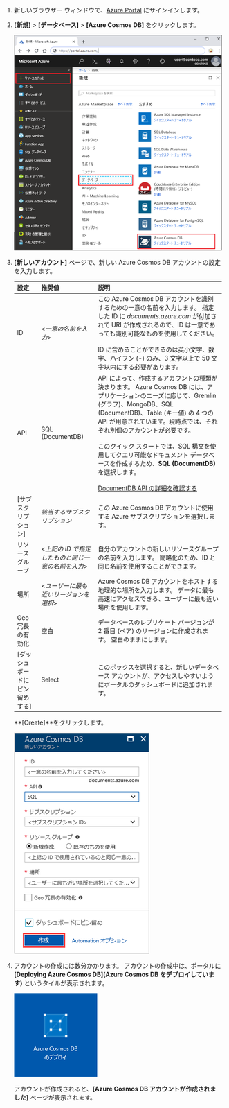 1. 新しいブラウザー ウィンドウで、[Azure Portal](https://portal.azure.com/) にサインインします。
2. **[新規]** > **[データベース]** > **[Azure Cosmos DB]** をクリックします。
   
   ![Azure Portal の [データベース] ウィンドウ](./media/cosmos-db-create-dbaccount/create-nosql-db-databases-json-tutorial-1.png)

3. **[新しいアカウント]** ページで、新しい Azure Cosmos DB アカウントの設定を入力します。 
 
    設定|推奨値|説明
    ---|---|---
    ID|<*一意の名前を入力*>|この Azure Cosmos DB アカウントを識別するための一意の名前を入力します。 指定した ID に *documents.azure.com* が付加されて URI が作成されるので、ID は一意であっても識別可能なものを使用してください。<br><br>ID に含めることができるのは英小文字、数字、ハイフン (-) のみ、3 文字以上で 50 文字以内にする必要があります。
    API|SQL (DocumentDB)|API によって、作成するアカウントの種類が決まります。 Azure Cosmos DB には、アプリケーションのニーズに応じて、Gremlin (グラフ)、MongoDB、SQL (DocumentDB)、Table (キー値) の 4 つの API が用意されています。現時点では、それぞれ別個のアカウントが必要です。 <br><br>このクイック スタートでは、SQL 構文を使用してクエリ可能なドキュメント データベースを作成するため、**SQL (DocumentDB)** を選択します。<br><br>[DocumentDB API の詳細を確認する](../articles/cosmos-db/documentdb-introduction.md)|
    [サブスクリプション]|*該当するサブスクリプション*|この Azure Cosmos DB アカウントに使用する Azure サブスクリプションを選択します。 
    リソース グループ|<*上記の ID で指定したものと同じ一意の名前を入力*>|自分のアカウントの新しいリソースグループの名前を入力します。 簡略化のため、ID と同じ名前を使用することができます。 
    場所|<*ユーザーに最も近いリージョンを選択*>|Azure Cosmos DB アカウントをホストする地理的な場所を入力します。 データに最も高速にアクセスできる、ユーザーに最も近い場所を使用します。
    Geo 冗長の有効化| 空白 | データベースのレプリケート バージョンが 2 番目 (ペア) のリージョンに作成されます。 空白のままにします。  
    [ダッシュボードにピン留めする] | Select | このボックスを選択すると、新しいデータベース アカウントが、アクセスしやすいようにポータルのダッシュボードに追加されます。

    **[Create]**をクリックします。

    ![Azure Cosmos DB の [新しいアカウント] ブレード](./media/cosmos-db-create-dbaccount/create-nosql-db-databases-json-tutorial-2.png)

4. アカウントの作成には数分かかります。 アカウントの作成中は、ポータルに **[Deploying Azure Cosmos DB]\(Azure Cosmos DB をデプロイしています\)** というタイルが表示されます。

    ![Azure Portal の [通知] ウィンドウ](./media/cosmos-db-create-dbaccount/deploying-cosmos-db.png)

    アカウントが作成されると、**[Azure Cosmos DB アカウントが作成されました]** ページが表示されます。 

